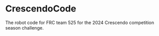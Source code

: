 # CrescendoCode
The robot code for FRC team 525 for the 2024 Crescendo competition season challenge. 
